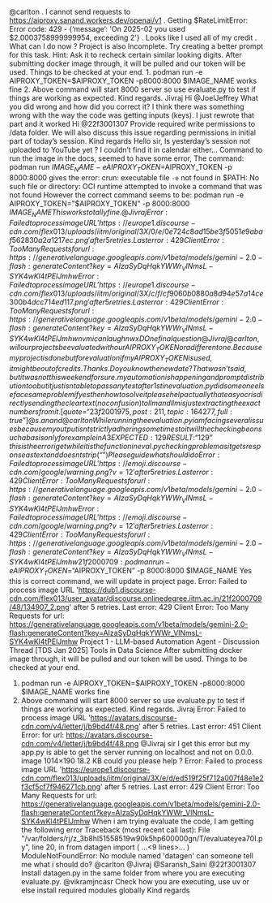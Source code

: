 @carlton . I cannot send requests to https://aiproxy.sanand.workers.dev/openai/v1 . Getting  $RateLimitError: Error code: 429 - {‘message’: 'On 2025-02 you used $2.0003758999999954, exceeding 2'} . Looks like I used all of my credit . What can I do now ? Project is also Incomplete.
Try creating a better prompt for this task. Hint: Ask it to recheck certain similar looking digits.
After submitting docker image through, it will be pulled and our token will be used. Things to be checked at your end. 1. podman run -e AIPROXY_TOKEN=$AIPROXY_TOKEN -p8000:8000 $IMAGE_NAME works fine 2.  Above command will start 8000 server so use evaluate.py to test if things are working as expected. Kind regards. Jivraj
Hi @JoelJeffrey What you did wrong and how did you correct it?
I think there was something wrong with the way the code was getting inputs (keys). I just rewrote that part and it worked
Hi @22f3001307 Provide required write permissions to /data folder. We will also discuss this issue regarding permissions in initial part of today’s session. Kind regards
Hello sir, Is yesterday’s session not uploaded to YouTube yet ? I couldn’t find it in calendar either…
Command to run the image in the docs, seemed to have some error, The command: podman run $IMAGE_NAME -e AIPROXY_TOKEN=$AIPROXY_TOKEN -p 8000:8000 gives the error: crun: executable file `-e` not found in $PATH: No such file or directory: OCI runtime attempted to invoke a command that was not found However the correct command seems to be: podman run -e AIPROXY_TOKEN="$AIPROXY_TOKEN" -p 8000:8000 $IMAGE_NAME This works totally fine. @Jivraj
Error: Failed to process image URL 'https://europe1.discourse-cdn.com/flex013/uploads/iitm/original/3X/0/e/0e724c8ad15be3f5051e9abaf562830a2a1217ec.png' after 5 retries. Last error: 429 Client Error: Too Many Requests for url: https://generativelanguage.googleapis.com/v1beta/models/gemini-2.0-flash:generateContent?key=AIzaSyDqHqkYWWr_VlNmsL-SYK4wKl4tPElJmhw
Error: Failed to process image URL 'https://europe1.discourse-cdn.com/flex013/uploads/iitm/original/3X/c/f/cf9060b0880a8d94e57a14ce300b4dcc714ed117.png' after 5 retries. Last error: 429 Client Error: Too Many Requests for url: https://generativelanguage.googleapis.com/v1beta/models/gemini-2.0-flash:generateContent?key=AIzaSyDqHqkYWWr_VlNmsL-SYK4wKl4tPElJmhw
nvm i can laugh nw xD
One final question @Jivraj @carlton , will our projects be evaluated with our AIPROXY_TOKEN or a different one. Because my project is done but for evaluation if my AIPROXY_TOKEN is used, it might be out of credits.
Thanks. Do you know the new date?
That wasn’t said, but it was not this weekend for sure.
my automation is happening and prompt distribution too but it just isnt able to pass any test after 1st in evaluation.py did someone else face same problem if yes then how to solve it please help
actually that easyocr is directly sending the clear text(no confusion) to llm and llm is just extracting the  exact numbers from it .
[quote=“23f2001975, post:211, topic:164277, full:true”] @s.anand @carlton While running the evaluation.py i am facing several issues because my output isnt strictly adhering sometimes to it will the checking be on such a basis only for example in A3 EXPECTED: 129 RESULT: “129” this is the error i get while it is the function in eval.py checking problem as it gets response as text and doesnt strip (“”) Please guide what should i do
Error: Failed to process image URL 'https://emoji.discourse-cdn.com/google/warning.png?v=12' after 5 retries. Last error: 429 Client Error: Too Many Requests for url: https://generativelanguage.googleapis.com/v1beta/models/gemini-2.0-flash:generateContent?key=AIzaSyDqHqkYWWr_VlNmsL-SYK4wKl4tPElJmhw
Error: Failed to process image URL 'https://emoji.discourse-cdn.com/google/warning.png?v=12' after 5 retries. Last error: 429 Client Error: Too Many Requests for url: https://generativelanguage.googleapis.com/v1beta/models/gemini-2.0-flash:generateContent?key=AIzaSyDqHqkYWWr_VlNmsL-SYK4wKl4tPElJmhw
21f2000709: podman run -e AIPROXY_TOKEN=“$AIPROXY_TOKEN” -p 8000:8000 $IMAGE_NAME Yes this is correct command, we will update in project page.
Error: Failed to process image URL 'https://dub1.discourse-cdn.com/flex013/user_avatar/discourse.onlinedegree.iitm.ac.in/21f2000709/48/134907_2.png' after 5 retries. Last error: 429 Client Error: Too Many Requests for url: https://generativelanguage.googleapis.com/v1beta/models/gemini-2.0-flash:generateContent?key=AIzaSyDqHqkYWWr_VlNmsL-SYK4wKl4tPElJmhw
Project 1 - LLM-based Automation Agent - Discussion Thread [TDS Jan 2025] Tools in Data Science After submitting docker image through, it will be pulled and our token will be used. 
Things to be checked at your end. 
1. podman run -e AIPROXY_TOKEN=$AIPROXY_TOKEN -p8000:8000 $IMAGE_NAME works fine 
2.  Above command will start 8000 server so use evaluate.py to test if things are working as expected. 
Kind regards. 
Jivraj
Error: Failed to process image URL 'https://avatars.discourse-cdn.com/v4/letter/j/b9bd4f/48.png' after 5 retries. Last error: 451 Client Error:  for url: https://avatars.discourse-cdn.com/v4/letter/j/b9bd4f/48.png
@Jivraj sir I get this error but my app.py is able to get the server running on localhost and not on 0.0.0. image 1014×190 18.2 KB could you please help ?
Error: Failed to process image URL 'https://europe1.discourse-cdn.com/flex013/uploads/iitm/original/3X/e/d/ed519f25f712a007f48e1e2f3cf5cf7f946271cb.png' after 5 retries. Last error: 429 Client Error: Too Many Requests for url: https://generativelanguage.googleapis.com/v1beta/models/gemini-2.0-flash:generateContent?key=AIzaSyDqHqkYWWr_VlNmsL-SYK4wKl4tPElJmhw
When i am trying evaluate the code, I am getting the following error Traceback (most recent call last):
  File "/var/folders/rj/z_3b8hl51558519w90k5hp600000gn/T/evaluateyea70I.py", line 20, in <module>
    from datagen import (
    ...<9 lines>...
    )
ModuleNotFoundError: No module named 'datagen' can someone tell me what i should do? @carlton @Jivraj @Saransh_Saini
@22f3001307 Install datagen.py in the same folder from where you are executing evaluate.py. @vikramjncasr Check how you are executing, use uv or else install required modules globally Kind regards
